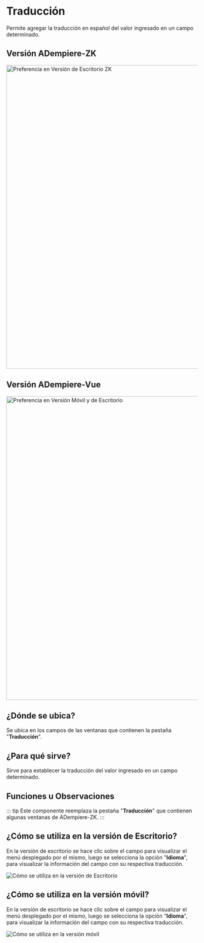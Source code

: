 # Traducción

Permite agregar la traducción en español del valor ingresado en un campo determinado.

## Versión ADempiere-ZK

<img :src="$withBase('/images/components/translation/zk-desktop-version-translation.png')" alt="Preferencia en Versión de Escritorio ZK" width="800px">

## Versión ADempiere-Vue

<img :src="$withBase('/images/components/translation/translation-desktop-mobile.png')" alt="Preferencia en Versión Móvil y de Escritorio" width="800px">

## ¿Dónde se ubica?

Se ubica en los campos de las ventanas que contienen la pestaña "**Traducción**".

## ¿Para qué sirve?

Sirve para establecer la traducción del valor ingresado en un campo determinado.

## Funciones u Observaciones

::: tip
Este componente reemplaza la pestaña "**Traducción**" que contienen algunas ventanas de ADempiere-ZK.
:::

## ¿Cómo se utiliza en la versión de Escritorio?

En la versión de escritorio se hace clic sobre el campo para visualizar el menú desplegado por el mismo, luego se selecciona la opción "**Idioma**", para visualizar la información del campo con su respectiva traducción.

![Cómo se utiliza en la versión de Escritorio]('/images/components/translation/how-to-use-it-in-the-desktop-version.gif' "Cómo se utiliza en la versión de Escritorio")

## ¿Cómo se utiliza en la versión móvil?

En la versión de escritorio se hace clic sobre el campo para visualizar el menú desplegado por el mismo, luego se selecciona la opción "**Idioma**", para visualizar la información del campo con su respectiva traducción.

![Cómo se utiliza en la versión móvil]('/images/components/translation/how-to-use-it-in-the-mobile-version.gif' "Cómo se utiliza en la versión móvil")

